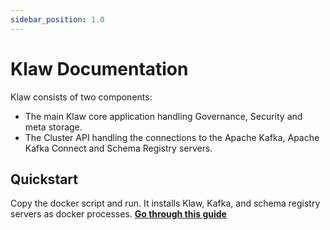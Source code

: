 ```yaml
---
sidebar_position: 1.0
---
```


# Klaw Documentation

Klaw consists of two components:

-   The main Klaw core application handling Governance, Security and meta storage.
-   The Cluster API handling the connections to the Apache Kafka,
    Apache Kafka Connect and Schema Registry servers.

## Quickstart

Copy the docker script and run. It installs Klaw, Kafka, and schema registry servers as docker processes. [**Go through this guide**](./quickstart)
